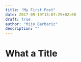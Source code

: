 ```yaml
---
title: "My First Post"
date: 2017-09-19T15:07:29+02:00
draft: true
author: "Mijo Barbaric"
description: ""
---
```

# What a Title